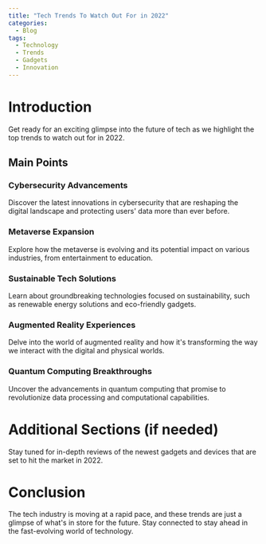 ```yaml
---
title: "Tech Trends To Watch Out For in 2022"
categories:
  - Blog
tags:
  - Technology
  - Trends
  - Gadgets
  - Innovation
---
```


# Introduction
Get ready for an exciting glimpse into the future of tech as we highlight the top trends to watch out for in 2022.

## Main Points
### Cybersecurity Advancements
Discover the latest innovations in cybersecurity that are reshaping the digital landscape and protecting users' data more than ever before.

### Metaverse Expansion
Explore how the metaverse is evolving and its potential impact on various industries, from entertainment to education.

### Sustainable Tech Solutions
Learn about groundbreaking technologies focused on sustainability, such as renewable energy solutions and eco-friendly gadgets.

### Augmented Reality Experiences
Delve into the world of augmented reality and how it's transforming the way we interact with the digital and physical worlds.

### Quantum Computing Breakthroughs
Uncover the advancements in quantum computing that promise to revolutionize data processing and computational capabilities.

# Additional Sections (if needed)
Stay tuned for in-depth reviews of the newest gadgets and devices that are set to hit the market in 2022.

# Conclusion
The tech industry is moving at a rapid pace, and these trends are just a glimpse of what's in store for the future. Stay connected to stay ahead in the fast-evolving world of technology.